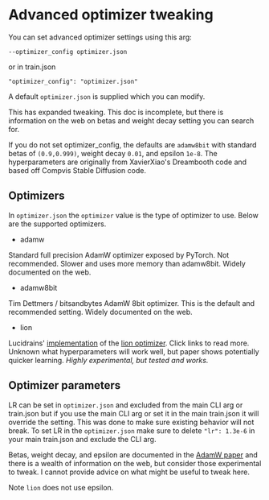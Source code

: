 # Advanced optimizer tweaking

You can set advanced optimizer settings using this arg:

    --optimizer_config optimizer.json

or in train.json 

    "optimizer_config": "optimizer.json"

A default `optimizer.json` is supplied which you can modify.

This has expanded tweaking.  This doc is incomplete, but there is information on the web on betas and weight decay setting you can search for.

If you do not set optimizer_config, the defaults are `adamw8bit` with standard betas of `(0.9,0.999)`, weight decay `0.01`, and epsilon `1e-8`.  The hyperparameters are originally from XavierXiao's Dreambooth code and based off Compvis Stable Diffusion code. 

## Optimizers

In `optimizer.json` the `optimizer` value is the type of optimizer to use. Below are the supported optimizers.

* adamw

Standard full precision AdamW optimizer exposed by PyTorch.  Not recommended.  Slower and uses more memory than adamw8bit.  Widely documented on the web.

* adamw8bit

Tim Dettmers / bitsandbytes AdamW 8bit optimizer.  This is the default and recommended setting.  Widely documented on the web.

* lion

Lucidrains' [implementation](https://github.com/lucidrains/lion-pytorch) of the [lion optimizer](https://arxiv.org/abs/2302.06675).  Click links to read more.  Unknown what hyperparameters will work well, but paper shows potentially quicker learning.  *Highly experimental, but tested and works.*

## Optimizer parameters

LR can be set in `optimizer.json` and excluded from the main CLI arg or train.json but if you use the main CLI arg or set it in the main train.json it will override the setting. This was done to make sure existing behavior will not break.  To set LR in the `optimizer.json` make sure to delete `"lr": 1.3e-6` in your main train.json and exclude the CLI arg.

Betas, weight decay, and epsilon are documented in the [AdamW paper](https://arxiv.org/abs/1711.05101) and there is a wealth of information on the web, but consider those experimental to tweak.  I cannot provide advice on what might be useful to tweak here.

Note `lion` does not use epsilon.